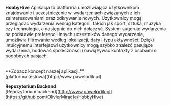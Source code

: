 **HobbyHive**
Aplikacja to platforma umożliwiająca użytkownikom znajdowanie i uczestniczenie w wydarzeniach związanych z ich zainteresowaniami oraz odkrywanie nowych. 
Użytkownicy mogą przeglądać wydarzenia według kategorii, takich jak sport, sztuka, muzyka czy technologia, a następnie do nich dołączyć. 
System sugeruje wydarzenia na podstawie preferencji innych uczestników danego wydarzenia, umożliwia filtrowanie według lokalizacji, daty i typu aktywności. Dzięki intuicyjnemu interfejsowi użytkownicy mogą szybko znaleźć pasujące wydarzenia, budować społeczności i nawiązywać kontakty z osobami o podobnych pasjach.

<br>
**Zobacz koncept naszej aplikacji.** <br>
[platforma testowa](http://www.pawelorlik.pl)
<br>

**Repozytorium Backend** <br>
[Repozytorium backend](http://www.pawelorlik.pl](https://github.com/OlivierMiracle/HobbyHive)
